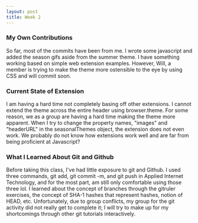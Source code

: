 ```yaml
---
layout: post
title: Week 2
---
```



### My Own Contributions
So far, most of the commits have been from me.  I wrote some javascript and added the season gifs aside from the summer theme.  I have something working based on simple web extension examples.  However, Will, a member is trying to make the theme more ostensible to the eye by using CSS and will commit soon.  

### Current State of Extension
I am having a hard time not completely basing off other extensions.  I cannot extend the theme across the entire header using browser.theme.  For some reason, we as a group are having a hard time making the theme more apparent. When I try to change the property names, "images" and "headerURL" in the seasonalThemes object, the extension does not even work.  We probably do not know how extensions work well and are far from being proficient at Javascript?

### What I Learned About Git and Github
Before taking this class, I've had little exposure to git and Github.  I used three commands, git add, git commit -m, and git push in Applied Internet Technology, and for the most part, am still only comfortable using those three lol.  I learned about the concept of branches through the gitruler exercises, the concept of SHA-1 hashes that represent hashes, notion of HEAD, etc.  Unfortunately, due to group conflicts, my group for the git activity did not really get to complete it; I will try to make up for my shortcomings through other git tutorials interactively.  
